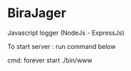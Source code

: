 # BiraJager
Javascript logger  (NodeJs - ExpressJs)

To start server : run command below

cmd: forever start ./bin/www
